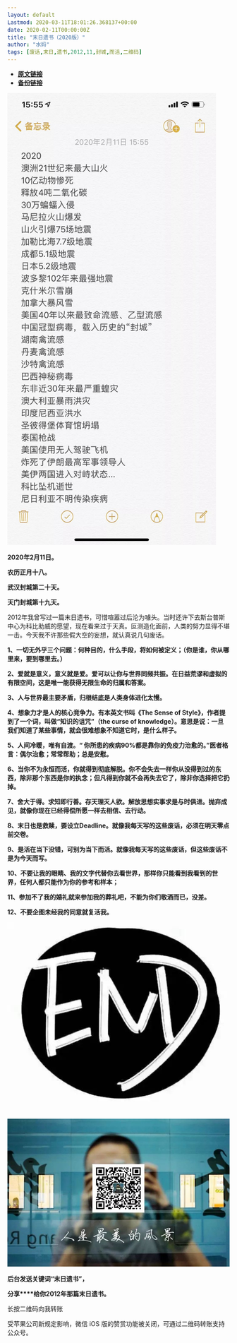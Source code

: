 ```yaml
---
layout: default
Lastmod: 2020-03-11T18:01:26.368137+00:00
date: 2020-02-11T00:00:00Z
title: "末日遗书（2020版）"
author: "水妈"
tags: [废话,末日,遗书,2012,11,封城,而活,二维码]
---
```


* [**原文链接**](https://mp.weixin.qq.com/s/sfoMANvr7gXhaHl4EKEXZg)
* [**备份链接**](http://archive.ph/4yY65)


![](/images/post/258409e2ab4984ed2d0b4964f4a7bd90.jpg)  

**2020年2月11日。**

**农历正月十八。**

**武汉封城第二十天。**

**天门封城第十九天。**

2012年我曾写过一篇末日遗书，可惜喧嚣过后沦为噱头。当时还许下去斯台普斯中心为科比助威的愿望，现在看来过于天真。叵测造化面前，人类的努力显得不堪一击。今天我不许那些假大空的妄想，就认真说几句废话。

**1、**一切无外乎三个问题：何种目的，什么手段，将如何被定义；（你是谁，你从哪里来，要到哪里去。）****

**2、**爱就是意义，意义就是爱。爱可以让你与世界同频共振。在日益荒谬和虚拟的有限空间，这是唯一能获得无限生命的归属和答案。****

**3、人与世界最主要矛盾，归根结底是人类身体进化太慢。**

**4、想象力才是人的核心竞争力。有本英文书叫《The Sense of Style》，作者提到了一个词，叫做“知识的诅咒”（the curse of knowledge）。意思是说：一旦我们知道了某些事情，就会很难想象不知道它时，是什么样子。**

**5、人间冷暖，唯有自渡。“ 你所患的疾病90%都是靠你的免疫力治愈的。”医者格言：偶尔治愈；常常帮助；总是安慰。**

**6、当你不为永恒而活，你就得到彻底解脱。你不会失去一样你从没得到过的东西，除非那个东西是你的执念；但凡得到你就不会再失去它了，除非你选择把它扔掉。**

**7、舍大于得。求知即行善。存天理灭人欲。解放思想实事求是与时俱进。抛弃成见，就像你现在已经得偿所愿一样去相信、去行动。**  

**8、末日也是救赎，要设立Deadline。就像我每天写的这些废话，必须在明天零点前交卷。**  

**9、是活在当下没错，可别为当下而活。就像我每天写的这些废话，但这些废话不是为今天而写。**

**10、不要让我的眼睛、我的文字代替你去看世界，那样你只能看到我看到的世界，任何人都只能作为你的参考和样本；**

**11、参加不了我的婚礼就来参加我的葬礼吧，不能为你们敬酒而已，没差。**

**12、不要企图未经我的同意就复活我。**

![](/images/post/9daf4590a421c18bd45a6af2f037ad73.jpg)

  

  

![](/images/post/3c010066f574bffaa86f402a6dbd0d77.jpg)

  

**后台发送关键词“****末日遗书****”，**

**分享****给你2012年那篇末日遗书。**

长按二维码向我转账

受苹果公司新规定影响，微信 iOS 版的赞赏功能被关闭，可通过二维码转账支持公众号。

